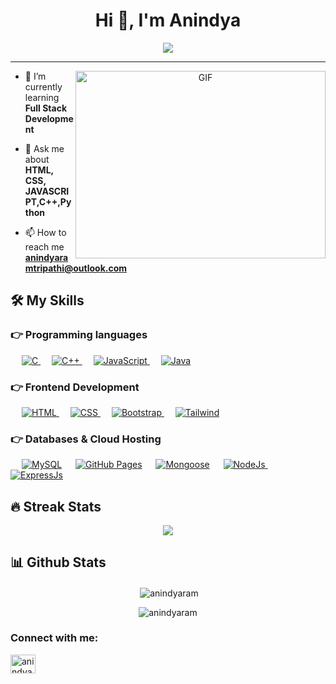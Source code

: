 <h1 align="center">Hi 👋, I'm Anindya</h1>

<p align="center">
  <a href="https://github.com/DenverCoder1/readme-typing-svg"><img src="https://readme-typing-svg.herokuapp.com?lines=Computer+Science+Student;Full+Stack+Web+Developer;Graphic%20Designer;Always%20learning%20new%20things&center=true&width=500&height=50"></a>
</p>
<hr>

<a target="_blank" align="center">
  <img align="right" top="500" height="300" width="400" alt="GIF" src="https://media.giphy.com/media/R03zWv5p1oNSQd91EP/giphy.gif">
</a>

- 🌱 I’m currently learning **Full Stack Development**

- 💬 Ask me about **HTML, CSS, JAVASCRIPT,C++,Python**

- 📫 How to reach me **anindyaramtripathi@outlook.com**


## 🛠️ My Skills

### 👉 Programming languages

<p align="left"> 
  &emsp; 
  <a href="https://www.cprogramming.com/" target="_blank"> 
    <img alt="C" src="https://img.shields.io/badge/C%20-%232370ED.svg?logo=c&logoColor=white">
  </a> 
  &emsp;
  <a href="https://www.w3schools.com/cpp/" target="_blank"> 
    <img alt="C++" src="https://img.shields.io/badge/C++%20-%2300599C.svg?logo=c%2B%2B&logoColor=white">
  </a> 
  &emsp;
  <a href="https://developer.mozilla.org/en-US/docs/Web/JavaScript" target="_blank"> 
     <img alt="JavaScript" src="https://img.shields.io/badge/JavaScript%20-%23F7DF1E.svg?logo=javascript&logoColor=black">
   </a>
  &emsp;
  <a href="https://www.java.com" target="_blank"> 
    <img alt="Java" src="https://img.shields.io/badge/Java-%23007396.svg?logo=java&logoColor=white">
  </a>
 </p>

### 👉 Frontend Development
<p align="left"> 
  &emsp; 
  <a href="https://www.w3.org/html/" target="_blank"> 
   <img alt="HTML" src="https://img.shields.io/badge/HTML5%20-%23E34F26.svg?logo=html5&logoColor=white">
  </a>   
  &emsp;
  <a href="https://www.w3schools.com/css/" target="_blank">
    <img alt="CSS" src="https://img.shields.io/badge/CSS%20-%231572B6.svg?logo=css3&logoColor=white">
  </a> 
   &emsp;
  <a href="https://getbootstrap.com" target="_blank"> 
    <img alt="Bootstrap" src="https://img.shields.io/badge/Bootstrap-%23563D7C.svg?style=flat&logo=bootstrap&logoColor=white"/>
  </a>
  &emsp;
  <a href="https://tailwindcss.com/" target="_blank"> 
    <img alt="Tailwind" src="https://img.shields.io/badge/-Tailwind-blue?style=flat&logo=Tailwind%20CSS"/>
  </a>
</p>

### 👉 Databases & Cloud Hosting
<p align="left">
  &emsp;
    <a href="https://www.mysql.com/"><img alt="MySQL" src="https://img.shields.io/badge/MySQL-%2300f.svg?style=flat&llogo=mysql&logoColor=white"></a>
  &emsp;
    <a href="https://www.github.com"><img alt="GitHub Pages" src="https://img.shields.io/badge/GitHub%20Pages-%23327FC7.svg?style=flat&llogo=github&logoColor=white"></a>
  &emsp;
  <a href="https://mongoosejs.com/"><img alt="Mongoose" src="https://img.shields.io/badge/-MongoDB-green?style=flat&logo=MongoDB"></a>
    &emsp;
  <a href="https://nodejs.org/en/" target="_blank"> 
    <img alt="NodeJs" src="https://img.shields.io/badge/-NodeJs-success??style=flat&logo=Node.js"/>
  </a>
  &emsp;
  <a href="https://expressjs.com/" target="_blank"> 
    <img alt="ExpressJs" src="https://img.shields.io/badge/-ExpressJs-lightgrey?style=flat&logo=Express"/>
  </a>
</p>

## 🔥 Streak Stats
<div align="center"">
<a href="https://git.io/streak-stats"><img src="https://github-readme-streak-stats.herokuapp.com?user=Anindyaram&count_private=true"/></a>
</div>

## 📊 Github Stats
<p align="center">&nbsp;<img align="center" src="https://github-readme-stats.vercel.app/api?username=Anindyaram&show_icons=true&theme=transparent" alt="anindyaram" /></p>

<p align ="center"><img align="center" src="https://github-readme-stats.vercel.app/api/top-langs?username=anindyaram&show_icons=true&locale=en&layout=compact" alt="anindyaram" /></p>


<h3 align="left">Connect with me:</h3>
<p align="left">
<a href="https://linkedin.com/in/anindya tripathi" target="blank"><img align="center" src="https://raw.githubusercontent.com/rahuldkjain/github-profile-readme-generator/master/src/images/icons/Social/linked-in-alt.svg" alt="anindya tripathi" height="30" width="40" /></a>
</p>



